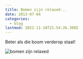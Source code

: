 ```yaml
---
title: Bomen zijn relaxed...
date: 2013-07-04
categories:
  - blog
lastmod: 2022-11-18T21:54:26.309Z
---
```


Beter als die boom verderop staat!

![bomen zijn relaxed](/images/bomenzijnrelaxed.jpg)
<!--more-->